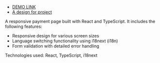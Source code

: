 - [DEMO LINK](https://Anya-Laban.github.io/testTask_solidgate/)
- [A design for project](https://www.figma.com/file/WuqFxnT1z0od3XRFiz6yBx/Your-test-is-here-%3B)

A responsive payment page built with React and TypeScript. 
It includes the following features:
- Responsive design for various screen sizes
- Language switching functionality using i18next (i18n)
- Form validation with detailed error handling

Technologies used: React, TypeScript, i18next
